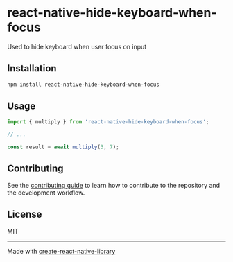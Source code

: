 # react-native-hide-keyboard-when-focus

Used to hide keyboard when user focus on input

## Installation

```sh
npm install react-native-hide-keyboard-when-focus
```

## Usage

```js
import { multiply } from 'react-native-hide-keyboard-when-focus';

// ...

const result = await multiply(3, 7);
```

## Contributing

See the [contributing guide](CONTRIBUTING.md) to learn how to contribute to the repository and the development workflow.

## License

MIT

---

Made with [create-react-native-library](https://github.com/callstack/react-native-builder-bob)
